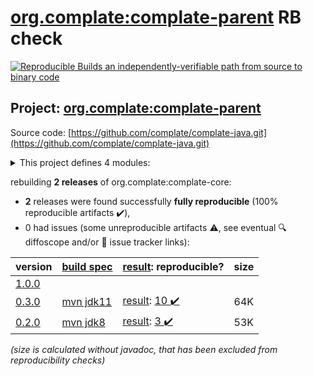 [org.complate:complate-parent](https://search.maven.org/artifact/org.complate/complate-parent/) RB check
=======

[![Reproducible Builds](https://reproducible-builds.org/images/logos/rb.svg) an independently-verifiable path from source to binary code](https://reproducible-builds.org/)

## Project: [org.complate:complate-parent](https://search.maven.org/artifact/org.complate/complate-parent/)

Source code: [https://github.com/complate/complate-java.git](https://github.com/complate/complate-java.git)

<details><summary>This project defines 4 modules:</summary>

* [org.complate:complate-core](https://search.maven.org/artifact/org.complate/complate-core/)
* [org.complate:complate-graal](https://search.maven.org/artifact/org.complate/complate-graal/)
* [org.complate:complate-nashorn](https://search.maven.org/artifact/org.complate/complate-nashorn/)
* [org.complate:complate-parent](https://search.maven.org/artifact/org.complate/complate-parent/)
</details>

rebuilding **2 releases** of org.complate:complate-core:
- **2** releases were found successfully **fully reproducible** (100% reproducible artifacts :heavy_check_mark:),
- 0 had issues (some unreproducible artifacts :warning:, see eventual :mag: diffoscope and/or :memo: issue tracker links):

| version | [build spec](/BUILDSPEC.md) | [result](https://reproducible-builds.org/docs/jvm/): reproducible? | size |
| -- | --------- | ------ | -- |
| [1.0.0](https://search.maven.org/artifact/org.complate/complate-core/1.0.0/pom) | | | |
| [0.3.0](https://search.maven.org/artifact/org.complate/complate-parent/0.3.0/pom) | [mvn jdk11](complate-core-0.3.0.buildspec) | [result](complate-parent-0.3.0.buildinfo): [10 :heavy_check_mark: ](complate-parent-0.3.0.buildcompare) | 64K |
| [0.2.0](https://search.maven.org/artifact/org.complate/complate-core/0.2.0/pom) | [mvn jdk8](complate-core-0.2.0.buildspec) | [result](complate-core-0.2.0.buildinfo): [3 :heavy_check_mark: ](complate-core-0.2.0.buildcompare) | 53K |

<i>(size is calculated without javadoc, that has been excluded from reproducibility checks)</i>

